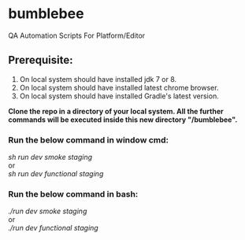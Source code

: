 # bumblebee
QA Automation Scripts For Platform/Editor

## Prerequisite: 
1. On local system should have installed jdk 7 or 8.
2. On local system should have installed latest chrome browser.
3. On local system should have installed Gradle's latest version.

**Clone the repo in a directory of your local system. All the further commands will be executed inside this new directory "/bumblebee".**

### Run the below command in window cmd:

*sh run dev smoke staging*<br />
or<br />
*sh run dev functional staging*<br />


### Run the below command in bash:

*./run dev smoke staging*<br />
or<br />
*./run dev functional staging*<br />



